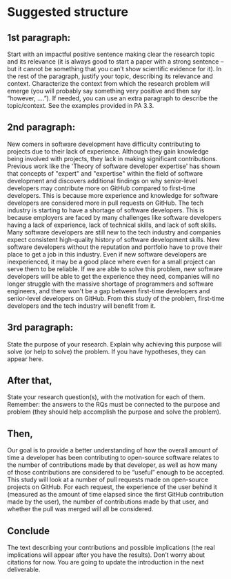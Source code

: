 # Suggested structure
## 1st paragraph: 
Start with an impactful positive sentence making clear the research topic and 
its relevance (it is always good to start a paper with a strong sentence – but it cannot be 
something that you can’t show scientific evidence for it). In the rest of the paragraph, justify 
your topic, describing its relevance and context. Characterize the context from which the 
research problem will emerge (you will probably say something very positive and then say 
“however, ….”). If needed, you can use an extra paragraph to describe the topic/context. See 
the examples provided in PA 3.3.

## 2nd paragraph: 
New comers in software development have difficulty contributing to projects due to their lack of experience. Although they gain knowledge being involved with projects, they lack in making significant contributions. Previous work like the 'Theory of software developer expertise' has shown that concepts of "expert" and "expertise" within the field of software development and discovers additional findings on why senior-level developers may contribute more on GitHub compared to first-time developers. This is because more experience and knowledge for software developers are considered more in pull requests on GitHub. The tech industry is starting to have a shortage of software developers. This is because employers are faced by many challenges like software developers having a lack of experience, lack of technical skills, and lack of soft skills. Many software developers are still new to the tech industry and companies expect consistent high-quality history of software development skills. New software developers without the reputation and portfolio have to prove their place to get a job in this industry. Even if new software developers are inexperienced, it may be a good place where even for a small project can serve them to be reliable. If we are able to solve this problem, new software developers will be able to get the experience they need, companies will no longer struggle with the massive shortage of programmers and software engineers, and there won't be a gap between first-time developers and senior-level developers on GitHub. From this study of the problem, first-time developers and the tech industry will benefit from it. 

## 3rd paragraph: 
State the purpose of your research. Explain why achieving this purpose will 
solve (or help to solve) the problem. If you have hypotheses, they can appear here.

## After that, 
State your research question(s), with the motivation for each of them. Remember: 
the answers to the RQs must be connected to the purpose and problem (they should help 
accomplish the purpose and solve the problem). 

## Then, 

Our goal is to provide a better understanding of how the overall amount of time a developer has been contributing to open-source software relates to the number of contributions made by that developer, as well as how many of those contributions are considered to be “useful” enough to be accepted. This study will look at a number of pull requests made on open-source projects on GitHub. For each request, the experience of the user behind it (measured as the amount of time elapsed since the first GitHub contribution made by the user), the number of contributions made by that user, and whether the pull was merged will all be considered. 

## Conclude 
The text describing your contributions and possible implications (the real 
implications will appear after you have the results).
Don’t worry about citations for now. You are going to update the introduction in the next 
deliverable.
